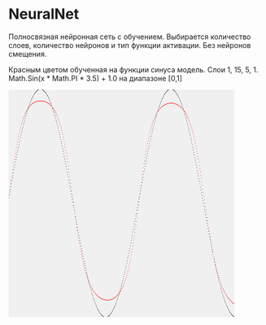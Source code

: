 # NeuralNet

Полносвязная нейронная сеть с обучением.
Выбирается количество слоев, количество нейронов и тип функции активации.
Без нейронов смещения.

Красным цветом обученная на функции синуса модель. Слои 1, 15, 5, 1. Math.Sin(x * Math.PI * 3.5) + 1.0 на диапазоне [0,1]

![Image alt](https://github.com/aquaforge/NeuralNet/blob/master/sinus.png)
